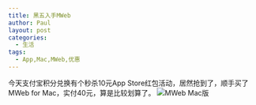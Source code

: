 ```yaml
---
title: 黑五入手MWeb
author: Paul
layout: post
categories:
  - 生活
tags:
  - App,Mac,MWeb,优惠
---
```


今天支付宝积分兑换有个秒杀10元App Store红包活动，居然抢到了，顺手买了 MWeb for Mac，实付40元，算是比较划算了。
![MWeb Mac版](https://imgs.gq/2017-1012/MWeb-mac.jpg)

